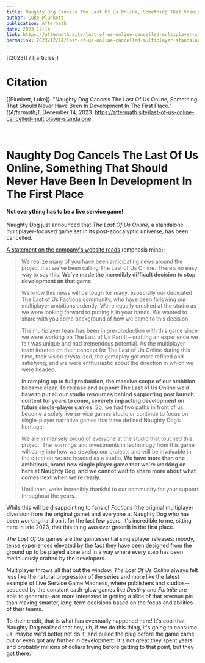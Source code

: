 ```yaml
---
title: Naughty Dog Cancels The Last Of Us Online, Something That Should Never Have Been In Development In The First Place
author: Luke Plunkett
publication: Aftermath
date: 2023-12-14
link: https://aftermath.site/last-of-us-online-cancelled-multiplayer-standalone
permalink: 2023/12/14/last-of-us-online-cancelled-multiplayer-standalone
---
```


[[2023]] / [[articles]]

# Citation

[[Plunkett, Luke]]. "Naughty Dog Cancels The Last Of Us Online, Something That Should Never Have Been In Development In The First Place." *[[Aftermath]]*, December 14, 2023. <https://aftermath.site/last-of-us-online-cancelled-multiplayer-standalone>.

<br>

# Naughty Dog Cancels The Last Of Us Online, Something That Should Never Have Been In Development In The First Place

#### Not everything has to be a live service game!

Naughty Dog just announced that _The Last Of Us Online_, a standalone multiplayer-focused game set in its post-apocalyptic universe, has been cancelled.

[A statement on the company's website reads](https://www.naughtydog.com/blog/an_update_on_the_last_of_us_online) (emphasis mine):

> We realize many of you have been anticipating news around the project that we’ve been calling The Last of Us Online. There’s no easy way to say this: **We’ve made the incredibly difficult decision to stop development on that game**.
> 
> We know this news will be tough for many, especially our dedicated The Last of Us Factions community, who have been following our multiplayer ambitions ardently. We’re equally crushed at the studio as we were looking forward to putting it in your hands. We wanted to share with you some background of how we came to this decision.
> 
> The multiplayer team has been in pre-production with this game since we were working on The Last of Us Part II – crafting an experience we felt was unique and had tremendous potential. As the multiplayer team iterated on their concept for The Last of Us Online during this time, their vision crystalized, the gameplay got more refined and satisfying, and we were enthusiastic about the direction in which we were headed.
> 
> **In ramping up to full production, the massive scope of our ambition became clear. To release and support The Last of Us Online we’d have to put all our studio resources behind supporting post launch content for years to come, severely impacting development on future single-player games**. So, we had two paths in front of us: become a solely live service games studio or continue to focus on single-player narrative games that have defined Naughty Dog’s heritage.
> 
> We are immensely proud of everyone at the studio that touched this project. The learnings and investments in technology from this game will carry into how we develop our projects and will be invaluable in the direction we are headed as a studio. **We have more than one ambitious, brand new single player game that we're working on here at Naughty Dog, and we cannot wait to share more about what comes next when we’re ready.**
> 
> Until then, we’re incredibly thankful to our community for your support throughout the years.

While this will be disappointing to fans of _Factions_ (the original multiplayer diversion from the original game) and everyone at Naughty Dog who has been working hard on it for the last few years, it's incredible to me, sitting here in late 2023, that this thing was ever greenlit in the first place.

_The Last Of Us_ games are the quintessential singleplayer releases: moody, tense experiences elevated by the fact they have been designed from the ground up to be played alone and in a way where every step has been meticulously crafted by the developers.

Multiplayer throws all that out the window. _The Last Of Us Online_ always felt less like the natural progression of the series and more like the latest example of Live Service Game Madness, where publishers and studios--seduced by the constant cash-glow games like _Destiny_ and _Fortnite_ are able to generate--are more interested in getting a slice of that revenue pie than making smarter, long-term decisions based on the focus and abilities of their teams.

To their credit, that is what has eventually happened here! It's cool that Naughty Dog realised that hey, uh, if we do this thing, it's going to consume us, maybe we'd better not do it, and pulled the plug before the game came out or even got any further in development. It's not great they spent years and probably millions of dollars trying before getting to that point, but they got there.
